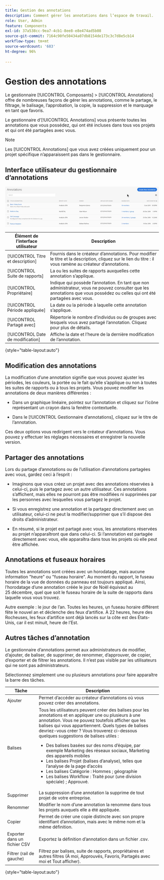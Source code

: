 ```yaml
---
title: Gestion des annotations
description: Comment gérer les annotations dans l’espace de travail.
role: User, Admin
feature: Components
exl-id: 37a538cc-9ea7-4cb1-8ee8-e8e474ad5b08
source-git-commit: 7164c90fe50434a07db8154de173c3c7d8e5cb14
workflow-type: tm+mt
source-wordcount: '683'
ht-degree: 96%

---
```


# Gestion des annotations

Le gestionnaire [!UICONTROL Composants] > [!UICONTROL Annotations] offre de nombreuses façons de gérer les annotations, comme le partage, le filtrage, le balisage, l’approbation, la copie, la suppression et le marquage en tant que favoris.

Le gestionnaire d’[!UICONTROL Annotations] vous présente toutes les annotations que vous possédez, qui ont été incluses dans tous vos projets et qui ont été partagées avec vous.

>[!NOTE]
>
>Les [!UICONTROL Annotations] que vous avez créées uniquement pour un projet spécifique n’apparaissent pas dans le gestionnaire.

## Interface utilisateur du gestionnaire d’annotations

![](assets/annotation-mgr.png)

| Élément de lʼinterface utilisateur | Description |
| --- | --- | 
| [!UICONTROL Titre et description] | Fournis dans le créateur d’annotations. Pour modifier le titre et la description, cliquez sur le lien du titre : il vous ramène au créateur d’annotations. |
| [!UICONTROL Suite de rapports] | La ou les suites de rapports auxquelles cette annotation s’applique. |
| [!UICONTROL Propriétaire] | Indique qui possède l’annotation. En tant que non administrateur, vous ne pouvez consulter que les annotations que vous possédez ou celles qui ont été partagées avec vous. |
| [!UICONTROL Période appliquée] | La date ou la période à laquelle cette annotation s’applique. |
| [!UICONTROL Partagé avec] | Répertorie le nombre d’individus ou de groupes avec lesquels vous avez partagé l’annotation. Cliquez pour plus de détails. |
| [!UICONTROL Date de modification] | Affiche la date et l’heure de la dernière modification de l’annotation. |

{style=&quot;table-layout:auto&quot;}

## Modification des annotations

La modification d’une annotation signifie que vous pouvez ajuster les périodes, les couleurs, la portée ou le fait qu’elle s’applique ou non à toutes les suites de rapports ou à tous les projets. Vous pouvez modifier les annotations de deux manières différentes :

* Dans un graphique linéaire, pointez sur l’annotation et cliquez sur l’icône représentant un crayon dans la fenêtre contextuelle.

* Dans le [!UICONTROL Gestionnaire d’annotations], cliquez sur le titre de l’annotation.

Ces deux options vous redirigent vers le créateur d’annotations. Vous pouvez y effectuer les réglages nécessaires et enregistrer la nouvelle version.

## Partager des annotations

Lors du partage d’annotations ou de l’utilisation d’annotations partagées avec vous, gardez ceci à l’esprit :

* Imaginons que vous créez un projet avec des annotations réservées à celui-ci, puis le partagez avec un autre utilisateur. Ces annotations s’affichent, mais elles ne pourront pas être modifiées ni supprimées par les personnes avec lesquelles vous partagez le projet.

* Si vous enregistrez une annotation et la partagez directement avec un utilisateur, celui-ci ne peut la modifier/supprimer que s’il dispose des droits d’administrateur.

* En résumé, si le projet est partagé avec vous, les annotations réservées au projet n’apparaîtront que dans celui-ci. Si l’annotation est partagée directement avec vous, elle apparaîtra dans tous les projets où elle peut être affichée.

## Annotations et fuseaux horaires

Toutes les annotations sont créées avec un horodatage, mais aucune information &quot;heure&quot; ou &quot;fuseau horaire&quot;. Au moment du rapport, le fuseau horaire de la vue de données du panneau est toujours appliqué. Ainsi, l’horodatage d’une annotation créée le jour de Noël équivaut au 25 décembre, quel que soit le fuseau horaire de la suite de rapports dans laquelle vous vous trouvez.

Autre exemple : le jour de l’an. Toutes les heures, un fuseau horaire différent fête le nouvel an et déclenche des feux d’artifice. À 22 heures, heure des Rocheuses, les feux d’artifice sont déjà lancés sur la côte est des États-Unis, car il est minuit, heure de l’Est.

## Autres tâches d’annotation

Le gestionnaire d’annotations permet aux administrateurs de modifier, d’ajouter, de baliser, de supprimer, de renommer, d’approuver, de copier, d’exporter et de filtrer les annotations. Il n’est pas visible par les utilisateurs qui ne sont pas administrateurs.

Sélectionnez simplement une ou plusieurs annotations pour faire apparaître la barre des tâches.

| Tâche | Description |
| --- | --- |
| Ajouter | Permet d’accéder au créateur d’annotations où vous pouvez créer des annotations. |
| Balises | Tous les utilisateurs peuvent créer des balises pour les annotations et en appliquer une ou plusieurs à une annotation. Vous ne pouvez toutefois afficher que les balises qui vous appartiennent. Quels types de balises devriez-vous créer ? Vous trouverez ci-dessous quelques suggestions de balises utiles :<ul><li>Des balises basées sur des noms d’équipe, par exemple Marketing des réseaux sociaux, Marketing des appareils mobiles</li><li>Les balises Projet (balises d’analyse), telles que l’analyse de la page d’accès</li><li>Les balises Catégorie : Hommes ; géographie</li><li>Les balises Workflow : Traité pour (une division spéciale) ; Approuvé.</li></ul> |
| Supprimer | La suppression d’une annotation la supprime de tout projet de votre entreprise. |
| Renommer | Modifier le nom d’une annotation la renomme dans tous les projets auxquels elle a été appliquée. |
| Copier | Permet de créer une copie distincte avec son propre identifiant d’annotation, mais avec le même nom et la même définition. |
| Exporter dans un fichier CSV | Exportez la définition d’annotation dans un fichier .csv. |
| Filtrer (rail de gauche) | Filtrez par balises, suite de rapports, propriétaires et autres filtres (À moi, Approuvés, Favoris, Partagés avec moi et Tout afficher). |

{style=&quot;table-layout:auto&quot;}
